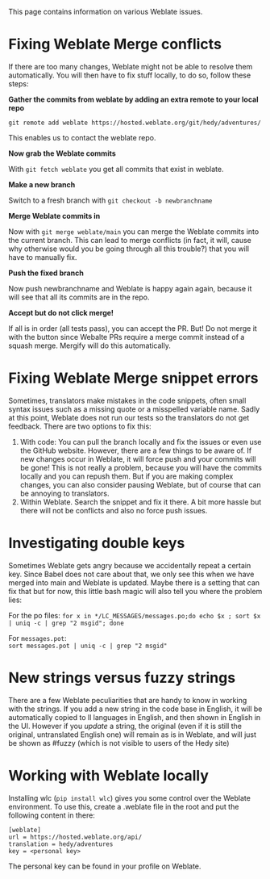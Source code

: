 This page contains information on various Weblate issues.

# Fixing Weblate Merge conflicts

If there are too many changes, Weblate might not be able to resolve them automatically. You will then have to fix stuff locally, to do so, follow these steps:

**Gather the commits from weblate by adding an extra remote to your local repo**

`git remote add weblate https://hosted.weblate.org/git/hedy/adventures/`

This enables us to contact the weblate repo.

**Now grab the Weblate commits**

With `git fetch weblate` you get all commits that exist in weblate.

**Make a new branch**

Switch to a fresh branch with `git checkout -b newbranchname`

**Merge Weblate commits in**

Now with `git merge weblate/main` you can merge the Weblate commits into the current branch. This can lead to merge conflicts (in fact, it will, cause why otherwise would you be going through all this trouble?) that you will have to manually fix.

**Push the fixed branch**

Now push newbranchname and Weblate is happy again again, because it will see that all its commits are in the repo.

**Accept but do not click merge!**

If all is in order (all tests pass), you can accept the PR. But! Do not merge it with the button since Webalte PRs require a merge commit instead of a squash merge. Mergify will do this automatically. 

# Fixing Weblate Merge snippet errors

Sometimes, translators make mistakes in the code snippets, often small syntax issues such as a missing quote or a misspelled variable name. Sadly at this point, Weblate does not run our tests so the translators do not get feedback.
There are two options to fix this:
1. With code: You can pull the branch locally and fix the issues or even use the GitHub website. However, there are a few things to be aware of.
If new changes occur in Weblate, it will force push and your commits will be gone! This is not really a problem, because you will have the commits locally and you can repush them. But if you are making complex changes, you can also consider pausing Weblate, but of course that can be annoying to translators.
2. Within Weblate. Search the snippet and fix it there. A bit more hassle but there will not be conflicts and also no force push issues.

# Investigating double keys

Sometimes Weblate gets angry because we accidentally repeat a certain key. Since Babel does not care about that, we only see this when we have merged into main and Weblate is updated. Maybe there is a setting that can fix that but for now, this little bash magic will also tell you where the problem lies:

For the po files:
`for x in */LC_MESSAGES/messages.po;do echo $x ; sort $x | uniq -c | grep "2 msgid"; done`

For `messages.pot`:  
`sort messages.pot | uniq -c | grep "2 msgid"`

# New strings versus fuzzy strings

There are a few Weblate peculiarities that are handy to know in working with the strings. If you add a new string in the code base in English, it will be automatically copied to ll languages in English, and then shown in English in the UI. However if you _update_ a string, the original (even if it is still the original, untranslated English one) will remain as is in Weblate, and will just be shown as #fuzzy (which is not visible to users of the Hedy site)

# Working with Weblate locally

Installing wlc (`pip install wlc`) gives you some control over the Weblate environment. To use this, create a .weblate file in the root and put the following content in there:

```
[weblate]
url = https://hosted.weblate.org/api/
translation = hedy/adventures
key = <personal key>
```

The personal key can be found in your profile on Weblate.

